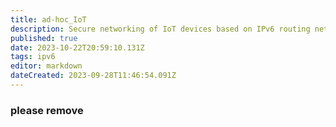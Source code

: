 ```yaml
---
title: ad-hoc_IoT
description: Secure networking of IoT devices based on IPv6 routing network
published: true
date: 2023-10-22T20:59:10.131Z
tags: ipv6
editor: markdown
dateCreated: 2023-09-28T11:46:54.091Z
---
```


### please remove
